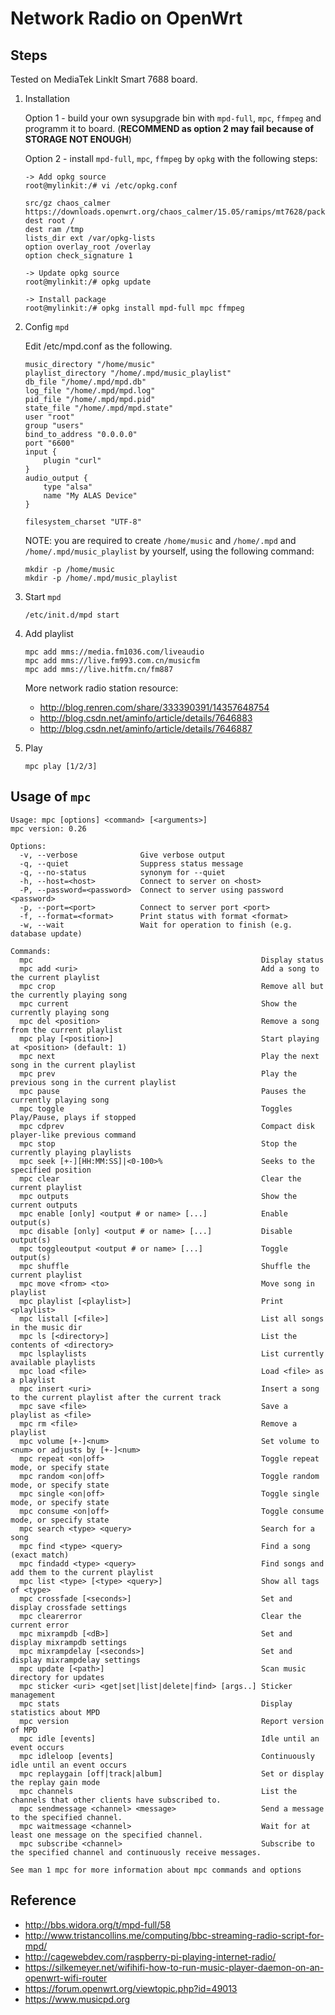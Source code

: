 # Network Radio on OpenWrt

## Steps

Tested on MediaTek LinkIt Smart 7688 board.

1. Installation

   Option 1 - build your own sysupgrade bin with `mpd-full`, `mpc`, `ffmpeg` and programm it to board. (**RECOMMEND as option 2 may fail because of STORAGE NOT ENOUGH**)

   Option 2 - install `mpd-full`, `mpc`, `ffmpeg` by `opkg` with the following steps:

   ```
   -> Add opkg source
   root@mylinkit:/# vi /etc/opkg.conf

   src/gz chaos_calmer https://downloads.openwrt.org/chaos_calmer/15.05/ramips/mt7628/packages/packages
   dest root /
   dest ram /tmp
   lists_dir ext /var/opkg-lists
   option overlay_root /overlay
   option check_signature 1

   -> Update opkg source
   root@mylinkit:/# opkg update

   -> Install package
   root@mylinkit:/# opkg install mpd-full mpc ffmpeg
   ```

2. Config `mpd`

   Edit /etc/mpd.conf as the following.

   ```
   music_directory "/home/music"
   playlist_directory "/home/.mpd/music_playlist"
   db_file "/home/.mpd/mpd.db"
   log_file "/home/.mpd/mpd.log"
   pid_file "/home/.mpd/mpd.pid"
   state_file "/home/.mpd/mpd.state"
   user "root"
   group "users"
   bind_to_address "0.0.0.0"
   port "6600"
   input {
       plugin "curl"
   }
   audio_output {
       type "alsa"
       name "My ALAS Device"
   }

   filesystem_charset "UTF-8"
   ```

   NOTE: you are required to create `/home/music` and `/home/.mpd` and `/home/.mpd/music_playlist` by yourself, using the following command:

   ```
   mkdir -p /home/music
   mkdir -p /home/.mpd/music_playlist
   ```

3. Start `mpd`

   ```
   /etc/init.d/mpd start
   ```

3. Add playlist

   ```
   mpc add mms://media.fm1036.com/liveaudio
   mpc add mms://live.fm993.com.cn/musicfm
   mpc add mms://live.hitfm.cn/fm887
   ```

   More network radio station resource:

   - http://blog.renren.com/share/333390391/14357648754
   - http://blog.csdn.net/aminfo/article/details/7646883
   - http://blog.csdn.net/aminfo/article/details/7646887

4. Play

   ```
   mpc play [1/2/3]
   ```

## Usage of  `mpc`

```
Usage: mpc [options] <command> [<arguments>]
mpc version: 0.26

Options:
  -v, --verbose              Give verbose output
  -q, --quiet                Suppress status message
  -q, --no-status            synonym for --quiet
  -h, --host=<host>          Connect to server on <host>
  -P, --password=<password>  Connect to server using password <password>
  -p, --port=<port>          Connect to server port <port>
  -f, --format=<format>      Print status with format <format>
  -w, --wait                 Wait for operation to finish (e.g. database update)

Commands:
  mpc                                                   Display status
  mpc add <uri>                                         Add a song to the current playlist
  mpc crop                                              Remove all but the currently playing song
  mpc current                                           Show the currently playing song
  mpc del <position>                                    Remove a song from the current playlist
  mpc play [<position>]                                 Start playing at <position> (default: 1)
  mpc next                                              Play the next song in the current playlist
  mpc prev                                              Play the previous song in the current playlist
  mpc pause                                             Pauses the currently playing song
  mpc toggle                                            Toggles Play/Pause, plays if stopped
  mpc cdprev                                            Compact disk player-like previous command
  mpc stop                                              Stop the currently playing playlists
  mpc seek [+-][HH:MM:SS]|<0-100>%                      Seeks to the specified position
  mpc clear                                             Clear the current playlist
  mpc outputs                                           Show the current outputs
  mpc enable [only] <output # or name> [...]            Enable output(s)
  mpc disable [only] <output # or name> [...]           Disable output(s)
  mpc toggleoutput <output # or name> [...]             Toggle output(s)
  mpc shuffle                                           Shuffle the current playlist
  mpc move <from> <to>                                  Move song in playlist
  mpc playlist [<playlist>]                             Print <playlist>
  mpc listall [<file>]                                  List all songs in the music dir
  mpc ls [<directory>]                                  List the contents of <directory>
  mpc lsplaylists                                       List currently available playlists
  mpc load <file>                                       Load <file> as a playlist
  mpc insert <uri>                                      Insert a song to the current playlist after the current track
  mpc save <file>                                       Save a playlist as <file>
  mpc rm <file>                                         Remove a playlist
  mpc volume [+-]<num>                                  Set volume to <num> or adjusts by [+-]<num>
  mpc repeat <on|off>                                   Toggle repeat mode, or specify state
  mpc random <on|off>                                   Toggle random mode, or specify state
  mpc single <on|off>                                   Toggle single mode, or specify state
  mpc consume <on|off>                                  Toggle consume mode, or specify state
  mpc search <type> <query>                             Search for a song
  mpc find <type> <query>                               Find a song (exact match)
  mpc findadd <type> <query>                            Find songs and add them to the current playlist
  mpc list <type> [<type> <query>]                      Show all tags of <type>
  mpc crossfade [<seconds>]                             Set and display crossfade settings
  mpc clearerror                                        Clear the current error
  mpc mixrampdb [<dB>]                                  Set and display mixrampdb settings
  mpc mixrampdelay [<seconds>]                          Set and display mixrampdelay settings
  mpc update [<path>]                                   Scan music directory for updates
  mpc sticker <uri> <get|set|list|delete|find> [args..] Sticker management
  mpc stats                                             Display statistics about MPD
  mpc version                                           Report version of MPD
  mpc idle [events]                                     Idle until an event occurs
  mpc idleloop [events]                                 Continuously idle until an event occurs
  mpc replaygain [off|track|album]                      Set or display the replay gain mode
  mpc channels                                          List the channels that other clients have subscribed to.
  mpc sendmessage <channel> <message>                   Send a message to the specified channel.
  mpc waitmessage <channel>                             Wait for at least one message on the specified channel.
  mpc subscribe <channel>                               Subscribe to the specified channel and continuously receive messages.

See man 1 mpc for more information about mpc commands and options
```

## Reference

- http://bbs.widora.org/t/mpd-full/58
- http://www.tristancollins.me/computing/bbc-streaming-radio-script-for-mpd/
- http://cagewebdev.com/raspberry-pi-playing-internet-radio/
- https://silkemeyer.net/wifihifi-how-to-run-music-player-daemon-on-an-openwrt-wifi-router
- https://forum.openwrt.org/viewtopic.php?id=49013
- https://www.musicpd.org
